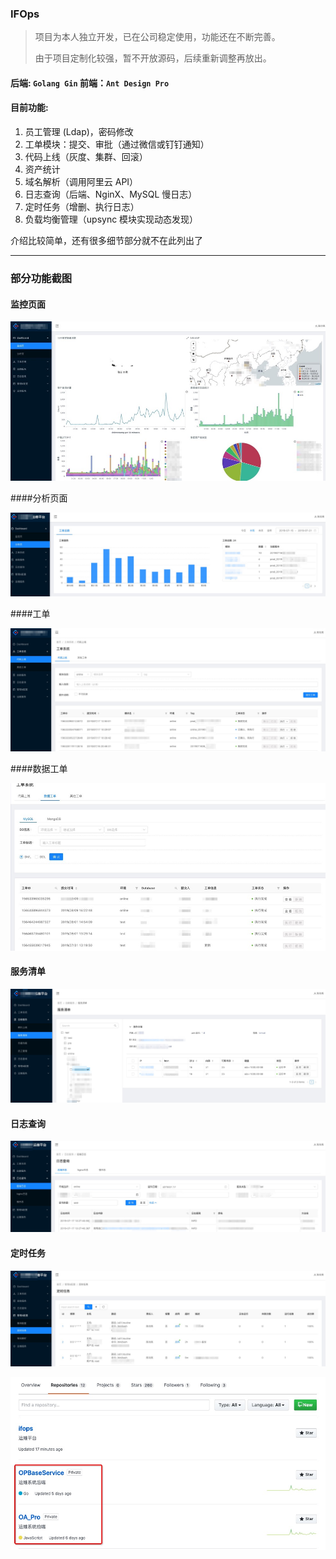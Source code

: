 

### IFOps
> 项目为本人独立开发，已在公司稳定使用，功能还在不断完善。
>
> 由于项目定制化较强，暂不开放源码，后续重新调整再放出。

#### 后端: `Golang Gin` 前端：`Ant Design Pro`

#### 目前功能:
1. 员工管理 (Ldap)，密码修改
2. 工单模块：提交、审批（通过微信或钉钉通知）
3. 代码上线（灰度、集群、回滚）
4. 资产统计
5. 域名解析（调用阿里云 API）
6. 日志查询（后端、NginX、MySQL 慢日志）
7. 定时任务（增删、执行日志）
8. 负载均衡管理（upsync 模块实现动态发现）



介绍比较简单，还有很多细节部分就不在此列出了

-------

### 部分功能截图
#### 监控页面
![](./screenshots/dashboard.jpg)

####分析页面

![](./screenshots/analysis.jpg)

####工单

![](./screenshots/workorder.jpg)

####数据工单

![](./screenshots/dataorder.jpg)

#### 服务清单

![](./screenshots/services.jpg)

#### 日志查询

![](./screenshots/logquery.jpg)

#### 定时任务

![](./screenshots/cronserver.jpg)



![](./screenshots/repos.jpg)
